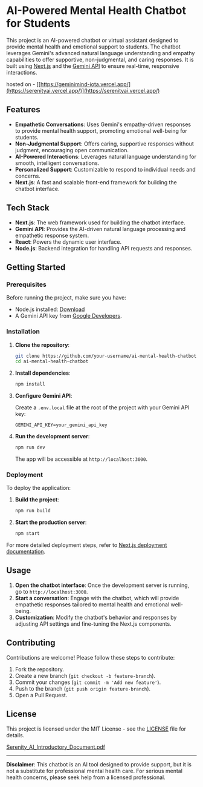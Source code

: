 # AI-Powered Mental Health Chatbot for Students

This project is an AI-powered chatbot or virtual assistant designed to provide mental health and emotional support to students. The chatbot leverages Gemini's advanced natural language understanding and empathy capabilities to offer supportive, non-judgmental, and caring responses. It is built using [Next.js](https://nextjs.org) and the [Gemini API](https://developers.google.com/generative-ai) to ensure real-time, responsive interactions.

hosted on - [[https://geminimind-iota.vercel.app/](https://serenityai.vercel.app/)](https://serenityai.vercel.app/)

## Features

- **Empathetic Conversations**: Uses Gemini's empathy-driven responses to provide mental health support, promoting emotional well-being for students.
- **Non-Judgmental Support**: Offers caring, supportive responses without judgment, encouraging open communication.
- **AI-Powered Interactions**: Leverages natural language understanding for smooth, intelligent conversations.
- **Personalized Support**: Customizable to respond to individual needs and concerns.
- **Next.js**: A fast and scalable front-end framework for building the chatbot interface.

## Tech Stack

- **Next.js**: The web framework used for building the chatbot interface.
- **Gemini API**: Provides the AI-driven natural language processing and empathetic response system.
- **React**: Powers the dynamic user interface.
- **Node.js**: Backend integration for handling API requests and responses.
  
## Getting Started

### Prerequisites

Before running the project, make sure you have:

- Node.js installed: [Download](https://nodejs.org/)
- A Gemini API key from [Google Developers](https://developers.google.com/generative-ai).

### Installation

1. **Clone the repository**:
    ```bash
    git clone https://github.com/your-username/ai-mental-health-chatbot.git
    cd ai-mental-health-chatbot
    ```

2. **Install dependencies**:
    ```bash
    npm install
    ```

3. **Configure Gemini API**:

   Create a `.env.local` file at the root of the project with your Gemini API key:

    ```
    GEMINI_API_KEY=your_gemini_api_key
    ```

4. **Run the development server**:

    ```bash
    npm run dev
    ```

   The app will be accessible at `http://localhost:3000`.

### Deployment

To deploy the application:

1. **Build the project**:
    ```bash
    npm run build
    ```

2. **Start the production server**:
    ```bash
    npm start
    ```

For more detailed deployment steps, refer to [Next.js deployment documentation](https://nextjs.org/docs/deployment).

## Usage

1. **Open the chatbot interface**: Once the development server is running, go to `http://localhost:3000`.
2. **Start a conversation**: Engage with the chatbot, which will provide empathetic responses tailored to mental health and emotional well-being.
3. **Customization**: Modify the chatbot's behavior and responses by adjusting API settings and fine-tuning the Next.js components.

## Contributing

Contributions are welcome! Please follow these steps to contribute:

1. Fork the repository.
2. Create a new branch (`git checkout -b feature-branch`).
3. Commit your changes (`git commit -m 'Add new feature'`).
4. Push to the branch (`git push origin feature-branch`).
5. Open a Pull Request.

## License

This project is licensed under the MIT License - see the [LICENSE](LICENSE) file for details.

[Serenity_AI_Introductory_Document.pdf](https://github.com/user-attachments/files/17342205/Serenity_AI_Introductory_Document.pdf)


---

**Disclaimer**: This chatbot is an AI tool designed to provide support, but it is not a substitute for professional mental health care. For serious mental health concerns, please seek help from a licensed professional.
